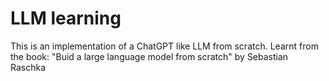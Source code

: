 # LLM learning
This is an implementation of a ChatGPT like LLM from scratch. Learnt from the book: "Buid a large language model from scratch" by Sebastian Raschka
